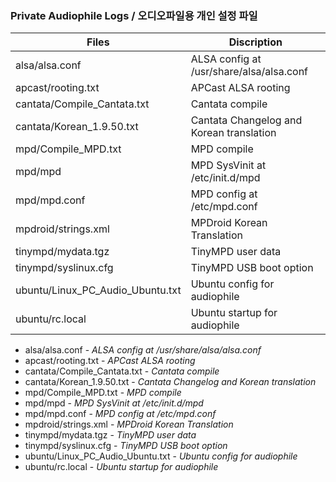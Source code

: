 ### Private Audiophile Logs / 오디오파일용 개인 설정 파일

Files                            | Discription
---------------------------------|-------------------------------------------
alsa/alsa.conf                   | ALSA config at /usr/share/alsa/alsa.conf
apcast/rooting.txt               | APCast ALSA rooting
cantata/Compile_Cantata.txt      | Cantata compile
cantata/Korean_1.9.50.txt        | Cantata Changelog and Korean translation
mpd/Compile_MPD.txt              | MPD compile
mpd/mpd                          | MPD SysVinit at /etc/init.d/mpd
mpd/mpd.conf                     | MPD config at /etc/mpd.conf
mpdroid/strings.xml              | MPDroid Korean Translation
tinympd/mydata.tgz               | TinyMPD user data
tinympd/syslinux.cfg             | TinyMPD USB boot option
ubuntu/Linux_PC_Audio_Ubuntu.txt | Ubuntu config for audiophile
ubuntu/rc.local                  | Ubuntu startup for audiophile

* alsa/alsa.conf - *ALSA config at /usr/share/alsa/alsa.conf*
* apcast/rooting.txt - *APCast ALSA rooting*
* cantata/Compile_Cantata.txt - *Cantata compile*
* cantata/Korean_1.9.50.txt - *Cantata Changelog and Korean translation*
* mpd/Compile_MPD.txt - *MPD compile*
* mpd/mpd - *MPD SysVinit at /etc/init.d/mpd*
* mpd/mpd.conf - *MPD config at /etc/mpd.conf*
* mpdroid/strings.xml - *MPDroid Korean Translation*
* tinympd/mydata.tgz - *TinyMPD user data*
* tinympd/syslinux.cfg - *TinyMPD USB boot option*
* ubuntu/Linux_PC_Audio_Ubuntu.txt - *Ubuntu config for audiophile*
* ubuntu/rc.local - *Ubuntu startup for audiophile*
